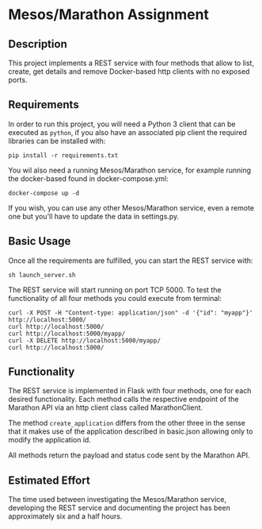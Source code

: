 # Mesos/Marathon Assignment

## Description

This project implements a REST service with four methods that allow to list, create, get details and remove Docker-based http clients with no exposed ports.

## Requirements

In order to run this project, you will need a Python 3 client that can be executed as ````python````, if you also have an associated pip client the required libraries can be installed with:
````
pip install -r requirements.txt
````

You wil also need a running Mesos/Marathon service, for example running the docker-based found in docker-compose.yml:
````
docker-compose up -d
````

If you wish, you can use any other Mesos/Marathon service, even a remote one but you'll have to update the data in settings.py.

## Basic Usage

Once all the requirements are fulfilled, you can start the REST service with:
````
sh launch_server.sh
````

The REST service will start running on port TCP 5000. To test the functionality of all four methods you could execute from terminal:
````
curl -X POST -H "Content-type: application/json" -d '{"id": "myapp"}' http://localhost:5000/
curl http://localhost:5000/
curl http://localhost:5000/myapp/
curl -X DELETE http://localhost:5000/myapp/
curl http://localhost:5000/
````

## Functionality

The REST service is implemented in Flask with four methods, one for each desired functionality. Each method calls the respective endpoint of the Marathon API via an http client class called MarathonClient.

The method ``````create_application`````` differs from the other three in the sense that it makes use of the application described in basic.json allowing only to modify the application id.

All methods return the payload and status code sent by the Marathon API.

## Estimated Effort

The time used between investigating the Mesos/Marathon service, developing the REST service and documenting the project has been approximately six and a half hours. 